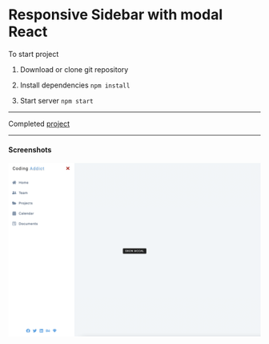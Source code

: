 # Responsive Sidebar with modal React

To start project

1. Download or clone git repository

2. Install dependencies `npm install`

3. Start server `npm start`

---

Completed [project](https://sidebar-modal-react-by-malina.netlify.app/)

---

#### Screenshots
![image](./screenshot.png)
